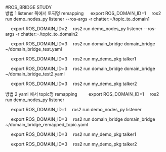 #ROS_BRIDGE STUDY  
방법 1 listener 쪽에서 토픽명 remapping
<terminal1> 
export ROS_DOMAIN_ID=1 
ros2 run demo_nodes_py listener --ros-args -r chatter:=/topic_to_domain1 

<terminal2> 
export ROS_DOMAIN_ID=2 
ros2 run demo_nodes_py listener --ros-args -r chatter:=/topic_to_domain2 

<terminal3> 
export ROS_DOMAIN_ID=3 
ros2 run domain_bridge domain_bridge ~/domain_bridge_test.yaml 

<terminal4> 
export ROS_DOMAIN_ID=3 
ros2 run my_demo_pkg talker1 

<terminal5> 
export ROS_DOMAIN_ID=3 
ros2 run domain_bridge domain_bridge ~/domain_bridge_test2.yaml 

<terminal6> 
export ROS_DOMAIN_ID=3 
ros2 run my_demo_pkg talker2 


방법 2 yaml 에서 topic명 remapping 
<terminal1> 
export ROS_DOMAIN_ID=1 
ros2 run demo_nodes_py listener

<terminal2> 
export ROS_DOMAIN_ID=1 
ros2 run demo_nodes_py listener


<terminal3> 
export ROS_DOMAIN_ID=3 
ros2 run domain_bridge domain_bridge ~/domain_bridge_remapped_topic.yaml 

<terminal4> 
export ROS_DOMAIN_ID=3 
ros2 run my_demo_pkg talker1 

<terminal5> 
export ROS_DOMAIN_ID=3 
ros2 run my_demo_pkg talker2 
